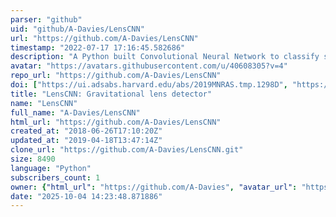 ```yaml
---
parser: "github"
uid: "github/A-Davies/LensCNN"
url: "https://github.com/A-Davies/LensCNN"
timestamp: "2022-07-17 17:16:45.582686"
description: "A Python built Convolutional Neural Network to classify simulated images as containing a gravitational lens or not."
avatar: "https://avatars.githubusercontent.com/u/40608305?v=4"
repo_url: "https://github.com/A-Davies/LensCNN"
doi: ["https://ui.adsabs.harvard.edu/abs/2019MNRAS.tmp.1298D", "https://ui.adsabs.harvard.edu/abs/2019ascl.soft05016D/abstract"]
title: "LensCNN: Gravitational lens detector"
name: "LensCNN"
full_name: "A-Davies/LensCNN"
html_url: "https://github.com/A-Davies/LensCNN"
created_at: "2018-06-26T17:10:20Z"
updated_at: "2019-04-18T13:47:14Z"
clone_url: "https://github.com/A-Davies/LensCNN.git"
size: 8490
language: "Python"
subscribers_count: 1
owner: {"html_url": "https://github.com/A-Davies", "avatar_url": "https://avatars.githubusercontent.com/u/40608305?v=4", "login": "A-Davies", "type": "User"}
date: "2025-10-04 14:23:48.871886"
---
```

